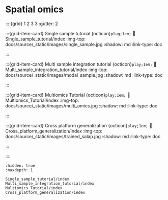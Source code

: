 # Spatial omics

::::{grid} 1 2 3 3
:gutter: 2

:::{grid-item-card} Single sample tutorial {octicon}`plug;1em;`
:link: Single_sample_tutorial/index
:img-top: docs/source/_static/images/single_sample.jpg
:shadow: md
:link-type: doc

:::

:::{grid-item-card} Multi sample integration tutorial {octicon}`play;1em;`
:link: Multi_sample_integration_tutorial/index
:img-top: docs/source/_static/images/modal_sample.jpg
:shadow: md
:link-type: doc

:::

:::{grid-item-card} Multiomics Tutorial {octicon}`play;1em;`
:link: Multiomics_Tutorial/index
:img-top: docs/source/_static/images/multi_omics.jpg
:shadow: md
:link-type: doc

:::

:::{grid-item-card} Cross platform generalization {octicon}`play;1em;`
:link: Cross_platform_generalization/index
:img-top: docs/source/_static/images/trained_salap.jpg
:shadow: md
:link-type: doc

:::



::::

```{toctree}
:hidden: true
:maxdepth: 1

Single_sample_tutorial/index
Multi_sample_integration_tutorial/index
Multiomics_Tutorial/index
Cross_platform_generalization/index
```